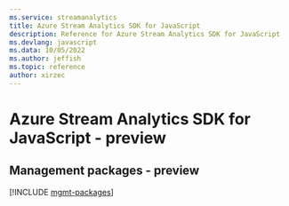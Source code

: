 ```yaml
---
ms.service: streamanalytics
title: Azure Stream Analytics SDK for JavaScript
description: Reference for Azure Stream Analytics SDK for JavaScript
ms.devlang: javascript
ms.data: 10/05/2022
ms.author: jeffish
ms.topic: reference
author: xirzec
---
```

# Azure Stream Analytics SDK for JavaScript - preview

## Management packages - preview
[!INCLUDE [mgmt-packages](stream-analytics-mgmt-index.md)]